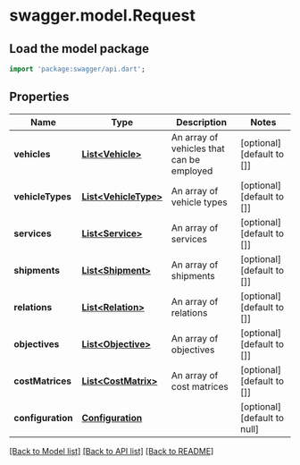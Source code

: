 # swagger.model.Request

## Load the model package
```dart
import 'package:swagger/api.dart';
```

## Properties
Name | Type | Description | Notes
------------ | ------------- | ------------- | -------------
**vehicles** | [**List&lt;Vehicle&gt;**](Vehicle.md) | An array of vehicles that can be employed | [optional] [default to []]
**vehicleTypes** | [**List&lt;VehicleType&gt;**](VehicleType.md) | An array of vehicle types | [optional] [default to []]
**services** | [**List&lt;Service&gt;**](Service.md) | An array of services | [optional] [default to []]
**shipments** | [**List&lt;Shipment&gt;**](Shipment.md) | An array of shipments | [optional] [default to []]
**relations** | [**List&lt;Relation&gt;**](Relation.md) | An array of relations | [optional] [default to []]
**objectives** | [**List&lt;Objective&gt;**](Objective.md) | An array of objectives | [optional] [default to []]
**costMatrices** | [**List&lt;CostMatrix&gt;**](CostMatrix.md) | An array of cost matrices | [optional] [default to []]
**configuration** | [**Configuration**](Configuration.md) |  | [optional] [default to null]

[[Back to Model list]](../README.md#documentation-for-models) [[Back to API list]](../README.md#documentation-for-api-endpoints) [[Back to README]](../README.md)


